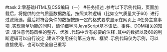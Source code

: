 #task 2:零基础HTML及CSS编码（一）
#任务描述
.参考以下示例代码，页面加载后，将提供的空气质量数据数组，按照某种逻辑（比如空气质量大于60）进行过滤筛选，最后将符合条件的数据按照一定的格式要求显示在网页上
#任务主意事项
.实现简单功能的同时，请仔细学习JavaScript基本语法、事件、DOM相关的知识
.请注意代码风格的整齐、优雅
.代码中含有必要的注释
.其中的数据以及60的判断逻辑可以自行设定
.建议不使用任何第三方库、框架
.示例代码仅为示例，可以直接使用，也可以完全自己重写
